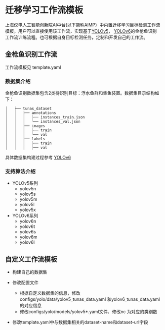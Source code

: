 # 迁移学习工作流模板

上海仪电人工智能创新院AI中台(以下简称AIMP）中内置迁移学习目标检测工作流模板。用户可以直接使用该工作流，实现基于[YOLOv5](https://github.com/ultralytics/yolov5)， [YOLOv6](https://github.com/meituan/YOLOv6)的金枪鱼识别工作流训练流程。也可根据自身目标检测任务，定制和开发自己的工作流。

## 金枪鱼识别工作流

工作流模板见 template.yaml

### 数据集介绍

金枪鱼识别数据集包含2类待识别目标：浮水鱼群和集鱼装置。数据集目录结构如下：

```
│   ├── tunas_dataset
│   │   ├── annotations
│   │   │   ├── instances_train.json
│   │   │   └── instances_val.json
│   │   ├── images
│   │   │   ├── train
│   │   │   └── val
│   │   ├── labels
│   │   │   ├── train
│   │   │   ├── val
```

具体数据集构建过程参考  [YOLOv6](https://github.com/meituan/YOLOv6)

### 支持算法介绍

* YOLOv5系列
  * yolov5n
  * yolov5s
  * yolov5m
  * yolov5l
  * yolov5x
* YOLOv6系列
  * yolov6n
  * yolov6t
  * yolov6s
  * yolov6m
  * yolov6l

## 自定义工作流模板

* 构建自己的数据集

* 修改配置文件
  * 根据自定义数据集的信息，修改configs/yolo/data/yolov5_tunas_data.yaml 和yolov6_tunas_data.yaml的对应信息
  * 修改configs/yolo/models/yolov5*.yaml文件，修改nc 为对应的类别数
* 修改template.yaml中与数据集相关的dataset-name和dataset-url字段

